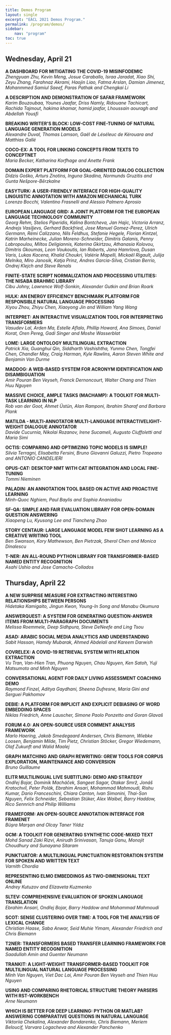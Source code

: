 ```yaml
---
title: Demos Program
layout: single
excerpt: "EACL 2021 Demos Program."
permalink: /program/demos/
sidebar: 
    nav: "program"
toc: true
---
```


## Wednesday, April 21

**A DASHBOARD FOR MITIGATING THE COVID-19 MISINFODEMIC**<br/>
*Zhengyuan Zhu, Kevin Meng, Josue Caraballo, Israa Jaradat, Xiao Shi, Zeyu Zhang, Farahnaz Akrami, Haojin Liao, Fatma Arslan, Damian Jimenez, Mohanmmed Samiul Saeef, Paras Pathak and Chengkai Li*

**A DESCRIPTION AND DEMONSTRATION OF SAFAR FRAMEWORK**<br/>
*Karim Bouzoubaa, Younes Jaafar, Driss Namly, Ridouane Tachicart, Rachida Tajmout, hakima khamar, hamid jaafar, Lhoussain aouragh and Abdellah Yousfi*

**BREAKING WRITER'S BLOCK: LOW-COST FINE-TUNING OF NATURAL LANGUAGE GENERATION MODELS**<br/>
*Alexandre Duval, Thomas Lamson, Gaël de Léséleuc de Kérouara and Matthias Gallé*

**COCO-EX: A TOOL FOR LINKING CONCEPTS FROM TEXTS TO CONCEPTNET**<br/>
*Maria Becker, Katharina Korfhage and Anette Frank*

**DOMAIN EXPERT PLATFORM FOR GOAL-ORIENTED DIALOG COLLECTION**<br/>
*Didzis Goško, Arturs Znotins, Inguna Skadina, Normunds Gruzitis and Gunta Nešpore-Bērzkalne*

**EASYTURK: A USER-FRIENDLY INTERFACE FOR HIGH-QUALITY LINGUISTIC ANNOTATION WITH AMAZON MECHANICAL TURK**<br/>
*Lorenzo Bocchi, Valentino Frasnelli and Alessio Palmero Aprosio*

**EUROPEAN LANGUAGE GRID: A JOINT PLATFORM FOR THE EUROPEAN LANGUAGE TECHNOLOGY COMMUNITY**<br/>
*Georg Rehm, Stelios Piperidis, Kalina Bontcheva, Jan Hajic, Victoria Arranz, Andrejs Vasiļjevs, Gerhard Backfried, Jose Manuel Gomez-Perez, Ulrich Germann, Rémi Calizzano, Nils Feldhus, Stefanie Hegele, Florian Kintzel, Katrin Marheinecke, Julian Moreno-Schneider, Dimitris Galanis, Penny Labropoulou, Miltos Deligiannis, Katerina Gkirtzou, Athanasia Kolovou, Dimitris Gkoumas, Leon Voukoutis, Ian Roberts, Jana Hamrlova, Dusan Varis, Lukas Kacena, Khalid Choukri, Valérie Mapelli, Mickaël Rigault, Julija Melnika, Miro Janosik, Katja Prinz, Andres Garcia-Silva, Cristian Berrio, Ondrej Klejch and Steve Renals*

**FINITE-STATE SCRIPT NORMALIZATION AND PROCESSING UTILITIES: THE NISABA BRAHMIC LIBRARY**<br/>
*Cibu Johny, Lawrence Wolf-Sonkin, Alexander Gutkin and Brian Roark*

**HULK: AN ENERGY EFFICIENCY BENCHMARK PLATFORM FOR RESPONSIBLE NATURAL LANGUAGE PROCESSING**<br/>
*Xiyou Zhou, Zhiyu Chen, Xiaoyong Jin and William Yang Wang*

**INTERPRET: AN INTERACTIVE VISUALIZATION TOOL FOR INTERPRETING TRANSFORMERS**<br/>
*Vasudev Lal, Arden Ma, Estelle Aflalo, Phillip Howard, Ana Simoes, Daniel Korat, Oren Pereg, Gadi Singer and Moshe Wasserblat*

**LOME: LARGE ONTOLOGY MULTILINGUAL EXTRACTION**<br/>
*Patrick Xia, Guanghui Qin, Siddharth Vashishtha, Yunmo Chen, Tongfei Chen, Chandler May, Craig Harman, Kyle Rawlins, Aaron Steven White and Benjamin Van Durme*

**MADDOG: A WEB-BASED SYSTEM FOR ACRONYM IDENTIFICATION AND DISAMBIGUATION**<br/>
*Amir Pouran Ben Veyseh, Franck Dernoncourt, Walter Chang and Thien Huu Nguyen*

**MASSIVE CHOICE, AMPLE TASKS (MACHAMP): A TOOLKIT FOR MULTI-TASK LEARNING IN NLP**<br/>
*Rob van der Goot, Ahmet Üstün, Alan Ramponi, Ibrahim Sharaf and Barbara Plank*

**MATILDA - MULTI-ANNOTATOR MULTI-LANGUAGE INTERACTIVELIGHT-WEIGHT DIALOGUE ANNOTATOR**<br/>
*Davide Cucurnia, Nikolai Rozanov, Irene Sucameli, Augusto Ciuffoletti and Maria Simi*

**OCTIS: COMPARING AND OPTIMIZING TOPIC MODELS IS SIMPLE!**<br/>
*Silvia Terragni, Elisabetta Fersini, Bruno Giovanni Galuzzi, Pietro Tropeano and ANTONIO CANDELIERI*

**OPUS-CAT: DESKTOP NMT WITH CAT INTEGRATION AND LOCAL FINE-TUNING**<br/>
*Tommi Nieminen*

**PALADIN: AN ANNOTATION TOOL BASED ON ACTIVE AND PROACTIVE LEARNING**<br/>
*Minh-Quoc Nghiem, Paul Baylis and Sophia Ananiadou*

**SF-QA: SIMPLE AND FAIR EVALUATION LIBRARY FOR OPEN-DOMAIN QUESTION ANSWERING**<br/>
*Xiaopeng Lu, Kyusong Lee and Tiancheng Zhao*

**STORY CENTAUR: LARGE LANGUAGE MODEL FEW SHOT LEARNING AS A CREATIVE WRITING TOOL**<br/>
*Ben Swanson, Kory Mathewson, Ben Pietrzak, Sherol Chen and Monica Dinalescu*

**T-NER: AN ALL-ROUND PYTHON LIBRARY FOR TRANSFORMER-BASED NAMED ENTITY RECOGNITION**<br/>
*Asahi Ushio and Jose Camacho-Collados*

## Thursday, April 22

**A NEW SURPRISE MEASURE FOR EXTRACTING INTERESTING RELATIONSHIPS BETWEEN PERSONS**<br/>
*Hidetaka Kamigaito, Jingun Kwon, Young-In Song and Manabu Okumura*

**ANSWERQUEST: A SYSTEM FOR GENERATING QUESTION-ANSWER ITEMS FROM MULTI-PARAGRAPH DOCUMENTS**<br/>
*Melissa Roemmele, Deep Sidhpura, Steve DeNeefe and Ling Tsou*

**ASAD: ARABIC SOCIAL MEDIA ANALYTICS AND UNDERSTANDING**<br/>
*Sabit Hassan, Hamdy Mubarak, Ahmed Abdelali and Kareem Darwish*

**COVRELEX: A COVID-19 RETRIEVAL SYSTEM WITH RELATION EXTRACTION**<br/>
*Vu Tran, Van-Hien Tran, Phuong Nguyen, Chau Nguyen, Ken Satoh, Yuji Matsumoto and Minh Nguyen*

**CONVERSATIONAL AGENT FOR DAILY LIVING ASSESSMENT COACHING DEMO**<br/>
*Raymond Finzel, Aditya Gaydhani, Sheena Dufresne, Maria Gini and Serguei Pakhomov*

**DEBIE: A PLATFORM FOR IMPLICIT AND EXPLICIT DEBIASING OF WORD EMBEDDING SPACES**<br/>
*Niklas Friedrich, Anne Lauscher, Simone Paolo Ponzetto and Goran Glavaš*

**FORUM 4.0: AN OPEN-SOURCE USER COMMENT ANALYSIS FRAMEWORK**<br/>
*Marlo Haering, Jakob Smedegaard Andersen, Chris Biemann, Wiebke Loosen, Benjamin Milde, Tim Pietz, Christian Stöcker, Gregor Wiedemann, Olaf Zukunft and Walid Maalej*

**GRAPH MATCHING AND GRAPH REWRITING: GREW TOOLS FOR CORPUS EXPLORATION, MAINTENANCE AND CONVERSION**<br/>
*Bruno Guillaume*

**ELITR MULTILINGUAL LIVE SUBTITLING: DEMO AND STRATEGY**<br/>
*Ondřej Bojar, Dominik Macháček, Sangeet Sagar, Otakar Smrž, Jonáš Kratochvíl, Peter Polák, Ebrahim Ansari, Mohammad Mahmoudi, Rishu Kumar, Dario Franceschini, Chiara Canton, Ivan Simonini, Thai-Son Nguyen, Felix Schneider, Sebastian Stüker, Alex Waibel, Barry Haddow, Rico Sennrich and Philip Williams*

**FRAMEFORM: AN OPEN-SOURCE ANNOTATION INTERFACE FOR FRAMENET**<br/>
*Büşra Marşan and Olcay Taner Yıldız*

**GCM: A TOOLKIT FOR GENERATING SYNTHETIC CODE-MIXED TEXT**<br/>
*Mohd Sanad Zaki Rizvi, Anirudh Srinivasan, Tanuja Ganu, Monojit Choudhury and Sunayana Sitaram*

**PUNKTUATOR: A MULTILINGUAL PUNCTUATION RESTORATION SYSTEM FOR SPOKEN AND WRITTEN TEXT**<br/>
*Varnith Chordia*

**REPRESENTING ELMO EMBEDDINGS AS TWO-DIMENSIONAL TEXT ONLINE**<br/>
*Andrey Kutuzov and Elizaveta Kuzmenko*

**SLTEV: COMPREHENSIVE EVALUATION OF SPOKEN LANGUAGE TRANSLATION**<br/>
*Ebrahim Ansari, Ondřej Bojar, Barry Haddow and Mohammad Mahmoudi*

**SCOT: SENSE CLUSTERING OVER TIME: A TOOL FOR THE ANALYSIS OF LEXICAL CHANGE**<br/>
*Christian Haase, Saba Anwar, Seid Muhie Yimam, Alexander Friedrich and Chris Biemann*

**T2NER: TRANSFORMERS BASED TRANSFER LEARNING FRAMEWORK FOR NAMED ENTITY RECOGNITION**<br/>
*Saadullah Amin and Guenter Neumann*

**TRANKIT: A LIGHT-WEIGHT TRANSFORMER-BASED TOOLKIT FOR MULTILINGUAL NATURAL LANGUAGE PROCESSING**<br/>
*Minh Van Nguyen, Viet Dac Lai, Amir Pouran Ben Veyseh and Thien Huu Nguyen*

**USING AND COMPARING RHETORICAL STRUCTURE THEORY PARSERS WITH RST-WORKBENCH**<br/>
*Arne Neumann*

**WHICH IS BETTER FOR DEEP LEARNING: PYTHON OR MATLAB? ANSWERING COMPARATIVE QUESTIONS IN NATURAL LANGUAGE**<br/>
*Viktoriia Chekalina, Alexander Bondarenko, Chris Biemann, Meriem Beloucif, Varvara Logacheva and Alexander Panchenko*